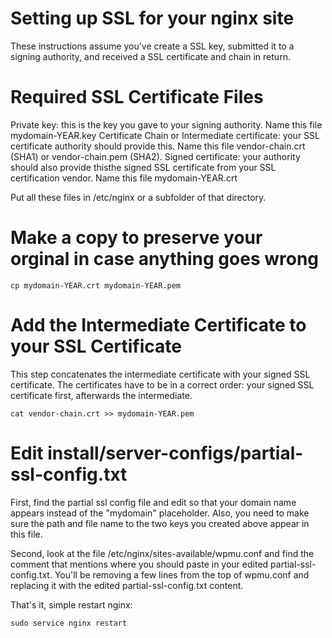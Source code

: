 # Setting up SSL for your nginx site

These instructions assume you've create a SSL key, submitted it to a signing authority, and received a SSL certificate and chain in return.

# Required SSL Certificate Files

Private key: this is the key you gave to your signing authority. Name this file mydomain-YEAR.key
Certificate Chain or Intermediate certificate: your SSL certificate authority should provide this. Name this file vendor-chain.crt (SHA1) or vendor-chain.pem (SHA2).
Signed certificate: your authority should also provide thisthe signed SSL certificate from your SSL certification vendor. Name this file mydomain-YEAR.crt

Put all these files in /etc/nginx or a subfolder of that directory.

# Make a copy to preserve your orginal in case anything goes wrong

    cp mydomain-YEAR.crt mydomain-YEAR.pem  

# Add the Intermediate Certificate to your SSL Certificate

This step concatenates the intermediate certificate with your signed SSL certificate. The certificates have to be in a correct order: your signed SSL certificate first, afterwards the intermediate.

    cat vendor-chain.crt >> mydomain-YEAR.pem  

# Edit install/server-configs/partial-ssl-config.txt

First, find the partial ssl config file and edit so that your domain name appears instead of the "mydomain" placeholder. Also, you need to make sure the path and file name to the two keys you created above appear in this file.

Second, look at the file /etc/nginx/sites-available/wpmu.conf and find the comment that mentions where you should paste in your edited partial-ssl-config.txt. You'll be removing a few lines from the top of wpmu.conf and replacing it with the edited partial-ssl-config.txt content.

That's it, simple restart nginx:

	sudo service nginx restart